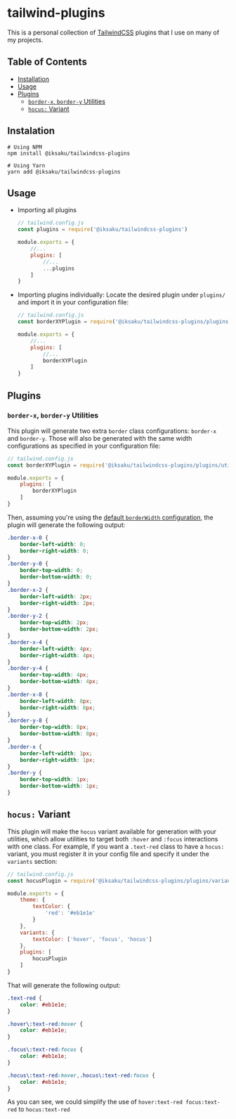 # tailwind-plugins

This is a personal collection of [TailwindCSS]() plugins that I use on many of my projects.


## Table of Contents

- [Installation](#instalation)
- [Usage](#usage)
- [Plugins](#plugins)
    - [`border-x`, `border-y` Utilities](#border-x-border-y-utilities)
    - [`hocus:` Variant](#hocus-variant)


## Instalation

```cli
# Using NPM
npm install @iksaku/tailwindcss-plugins

# Using Yarn
yarn add @iksaku/tailwindcss-plugins
```


## Usage

- Importing all plugins
    ```js
    // tailwind.config.js
    const plugins = require('@iksaku/tailwindcss-plugins')

    module.exports = {
        //...
        plugins: [
            //...
            ...plugins
        ]
    }
    ```
- Importing plugins individually:
    Locate the desired plugin under `plugins/` and import it in your configuration file:
    ```js
    // tailwind.config.js
    const borderXYPlugin = require('@iksaku/tailwindcss-plugins/plugins/utilities/borderXY')

    module.exports = {
        //...
        plugins: [
            //...
            borderXYPlugin
        ]
    }
    ```


## Plugins

### `border-x`, `border-y` Utilities

This plugin will generate two extra `border` class configurations: `border-x` and `border-y`. Those will also be generated with the same width configurations as specified in your configuration file:
```js
// tailwind.config.js
const borderXYPlugin = require('@iksaku/tailwindcss-plugins/plugins/utilities/borderXY')

module.exports = {
    plugins: [
        borderXYPlugin
    ]
}
```

Then, assuming you're using the [default `borderWidth` configuration](), the plugin will generate the following output:
```css
.border-x-0 {
    border-left-width: 0;
    border-right-width: 0;
}
.border-y-0 {
    border-top-width: 0;
    border-bottom-width: 0;
}
.border-x-2 {
    border-left-width: 2px;
    border-right-width: 2px;
}
.border-y-2 {
    border-top-width: 2px;
    border-bottom-width: 2px;
}
.border-x-4 {
    border-left-width: 4px;
    border-right-width: 4px;
}
.border-y-4 {
    border-top-width: 4px;
    border-bottom-width: 4px;
}
.border-x-8 {
    border-left-width: 8px;
    border-right-width: 8px;
}
.border-y-8 {
    border-top-width: 8px;
    border-bottom-width: 8px;
}
.border-x {
    border-left-width: 1px;
    border-right-width: 1px;
}
.border-y {
    border-top-width: 1px;
    border-bottom-width: 1px;
}
```


## `hocus:` Variant

This plugin will make the `hocus` variant available for generation with your utilities, which allow utilities to target both `:hover` and `:focus` interactions with one class.
For example, if you want a `.text-red` class to have a `hocus:` variant, you must register it in your config file and specify it under the `variants` section:
```js
// tailwind.config.js
const hocusPlugin = require('@iksaku/tailwindcss-plugins/plugins/variants/hocus')

module.exports = {
    theme: {
        textColor: {
            'red': '#eb1e1e'
        }
    },
    variants: {
        textColor: ['hover', 'focus', 'hocus']
    },
    plugins: [
        hocusPlugin
    ]
}
```

That will generate the following output:
```css
.text-red {
    color: #eb1e1e;
}

.hover\:text-red:hover {
    color: #eb1e1e;
}

.focus\:text-red:focus {
    color: #eb1e1e;
}

.hocus\:text-red:hover,.hocus\:text-red:focus {
    color: #eb1e1e;
}
```
As you can see, we could simplify the use of `hover:text-red focus:text-red` to `hocus:text-red`